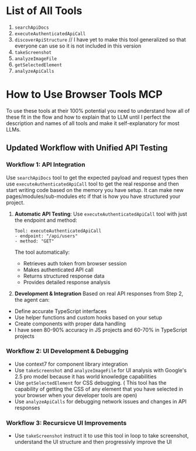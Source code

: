 # List of All Tools
1. `searchApiDocs`
2. `executeAuthenticatedApiCall`
3. `discoverApiStructure`            // I have yet to make this tool generalized so that everyone can use so it is not included in this version
4. `takeScreenshot`
5. `analyzeImageFile`
6. `getSelectedElement`
7. `analyzeApiCalls`

# How to Use Browser Tools MCP

To use these tools at their 100% potential you need to understand how all of these fit in the flow and how to explain that to LLM until I perfect the description and names of all tools and make it self-explanatory for most LLMs.

## Updated Workflow with Unified API Testing

### **Workflow 1: API Integration**
Use `searchApiDocs` tool to get the expected payload and request types then use  `executeAuthenticatedApiCall` tool to get the real response and then start writing code based on the memory you have setup. It can make new pages/modules/sub-modules etc if that is how you have structured your project.

1. **Automatic API Testing**: Use `executeAuthenticatedApiCall` tool with just the endpoint and method:
   ```
   Tool: executeAuthenticatedApiCall
   - endpoint: "/api/users"
   - method: "GET"
   ```
   
   The tool automatically:
   - Retrieves auth token from browser session
   - Makes authenticated API call
   - Returns structured response data
   - Provides detailed response analysis

2. **Development & Integration**
Based on real API responses from Step 2, the agent can:
- Define accurate TypeScript interfaces
- Use helper functions and custom hooks based on your setup
- Create components with proper data handling
- I have seen 80-90% accuracy in JS projects and 60-70% in TypeScript projects

### **Workflow 2: UI Development & Debugging**
- Use context7 for component library integration
- Use `takeScreenshot` and `analyzeImageFile` for UI analysis with Google's 2.5 pro model because it has world knowledge capabilities
- Use `getSelectedElement` for CSS debugging. ( This tool has the capability of getting the CSS of any element that you have selected in your browser when your developer tools are open)
- Use `analyzeApiCalls` for debugging network issues and changes in API responses

### **Workflow 3: Recursicve UI Improvements**
- Use `takeScreenshot` instruct it to use this tool in loop to take screenshot, understand the UI structure and then progressivly improve the UI
